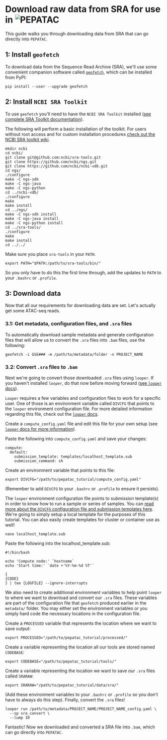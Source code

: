 # Download raw data from SRA for use in <img src="../img/pepatac_logo_black.svg" alt="PEPATAC" class="img-fluid" style="max-height:35px; margin-top:-15px; margin-bottom:-10px">

This guide walks you through downloading data from SRA that can go directly into `PEPATAC`.


## 1: Install `geofetch`

To download data from the Sequence Read Archive (SRA), we'll use some convenient companion software called [`geofetch`](https://geofetch.databio.org), which can be installed from PyPI:

```console
pip install --user --upgrade geofetch
```

## 2: Install `NCBI SRA Toolkit`

To use `geofetch` you'll need to have the `NCBI SRA Toolkit` installed ([see complete SRA Toolkit documentation](https://github.com/ncbi/sra-tools/wiki/Building-and-Installing-from-Source)).

The following will perform a basic installation of the toolkit.  For users without root access and for custom installation procedures [check out the NCBI SRA toolkit wiki](https://github.com/ncbi/sra-tools/wiki/).
```
mkdir ncbi
cd ncbi/
git clone git@github.com:ncbi/sra-tools.git
git clone https://github.com/ncbi/ngs.git
git clone https://github.com/ncbi/ncbi-vdb.git
cd ngs/
./configure
make -C ngs-sdk
make -C ngs-java
make -C ngs-python
cd ../ncbi-vdb/
./configure
make
make install
cd ../ngs/		
make -C ngs-sdk install
make -C ngs-java install
make -C ngs-python install
cd ../sra-tools/
./configure
make
make install
cd ../../
```

Make sure you place `sra-tools` in your `PATH`.
```
export PATH="$PATH:/path/to/sra-tools/bin/"
```

So you only have to do this the first time through, add the updates to `PATH` to your `.bashrc` or `.profile`.

## 3: Download data

Now that all our requirements for downloading data are set.  Let's actually get some ATAC-seq reads.

### 3.1: Get metadata, configuration files, and `.sra` files

To automatically download sample metadata and generate configuration files that will allow us to convert the `.sra` files into `.bam` files, use the following:
```console
geofetch -i GSE### -m /path/to/metadata/folder -n PROJECT_NAME
```

### 3.2: Convert `.sra` files to `.bam`

Next we're going to convert those downloaded `.sra` files using `looper`. If you haven't installed `looper`, do that now before moving forward ([see `looper` docs](https://looper.readthedocs.io/en/latest/)).

`Looper` requires a few variables and configuration files to work for a specific user. One of those is an environment variable called `DIVCFG` that points to the `looper` environment configuration file. For more detailed information regarding this file, check out the [`looper` docs](http://looper.databio.org/en/latest/faq/#how-can-i-run-my-jobs-on-a-cluster).

Create a `compute_config.yaml` file and edit this file for your own setup (see [`looper` docs for more information](https://looper.readthedocs.io/en/latest/index.html)).

Paste the following into `compute_config.yaml` and save your changes:
```
compute:
  default:
    submission_template: templates/localhost_template.sub
    submission_command: sh
```
Create an environment variable that points to this file:
```
export DIVCFG="/path/to/pepatac_tutorial/compute_config.yaml"
```
(Remember to add `DIVCFG` to your `.bashrc` or `.profile` to ensure it persists).

The `looper` environment configuration file points to submission template(s) in order to know how to run a sample or series of samples.  You can [read more about the `DIVCFG` configuration file and submission templates here](http://divvy.databio.org/en/latest/configuration/). We're going to simply setup a local template for the purposes of this tutorial.  You can also easily create templates for cluster or container use as well!
```
nano localhost_template.sub
```
Paste the following into the localhost_template.sub:
```
#!/bin/bash

echo 'Compute node:' `hostname`
echo 'Start time:' `date +'%Y-%m-%d %T'`

{
{CODE}
} | tee {LOGFILE} --ignore-interrupts
```
We also need to create additional environment variables to help point `looper` to where we want to download and convert our `.sra` files.  These variables are part of the configuration file that `geofetch` produced earlier in the `metadata/` folder. You may either set the environment variables or you simply hard code the necessary locations in the configuration file.

Create a `PROCESSED` variable that represents the location where we want to save output:
```
export PROCESSED="/path/to/pepatac_tutorial/processed/"
```
Create a variable representing the location all our tools are stored named `CODEBASE`:
```
export CODEBASE="/path/to/pepatac_tutorial/tools/"
```
Create a variable representing the location we want to save our `.sra` files called `SRARAW`:
```
export SRARAW="/path/to/pepatac_tutorial/data/sra/"
```
(Add these environment variables to your `.bashrc` or `.profile` so you don't have to always do this step).
Finally, convert the `.sra` files!
```console
looper run /path/to/metadata/PROJECT_NAME/PROJECT_NAME_config.yaml \
  --sp sra_convert \
  --lump 10
```
Fantastic! Now we downloaded and converted a SRA file into `.bam`, which can go directly into `PEPATAC`.
